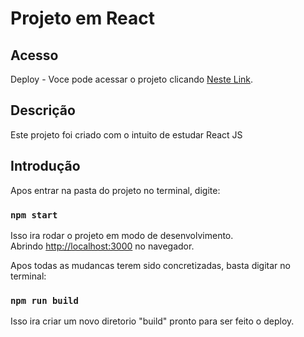 # Projeto em React
## Acesso

Deploy - Voce pode acessar o projeto clicando [Neste Link](https://catalagoprimeflix.netlify.app/).

## Descrição
Este projeto foi criado com o intuito de estudar React JS

## Introdução

Apos entrar na pasta do projeto no terminal, digite:

### `npm start`

Isso ira rodar o projeto em modo de desenvolvimento.\
Abrindo [http://localhost:3000](http://localhost:3000) no navegador.

Apos todas as mudancas terem sido concretizadas, basta digitar no terminal:

### `npm run build`

Isso ira criar um novo diretorio "build" pronto para ser feito o deploy.



